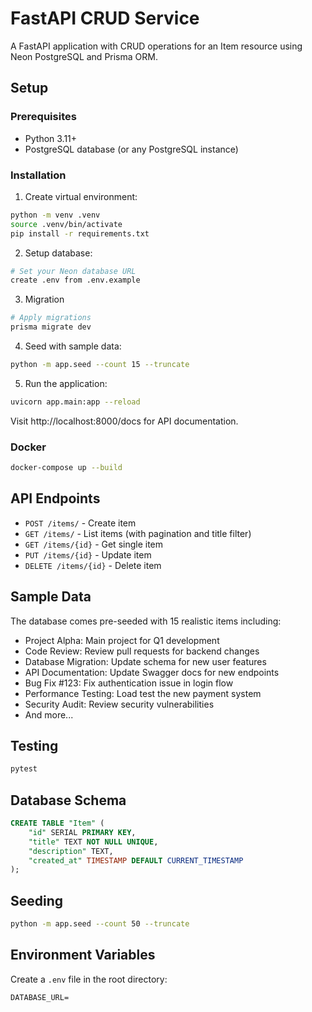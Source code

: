 # FastAPI CRUD Service

A FastAPI application with CRUD operations for an Item resource using Neon PostgreSQL and Prisma ORM.

## Setup

### Prerequisites
- Python 3.11+
- PostgreSQL database (or any PostgreSQL instance)

### Installation

1. Create virtual environment:
```bash
python -m venv .venv
source .venv/bin/activate
pip install -r requirements.txt
```

2. Setup database:
```bash
# Set your Neon database URL
create .env from .env.example
```
3. Migration
```bash
# Apply migrations
prisma migrate dev
```

4. Seed with sample data:
```bash
python -m app.seed --count 15 --truncate
```

5. Run the application:
```bash
uvicorn app.main:app --reload
```

Visit http://localhost:8000/docs for API documentation.

### Docker

```bash
docker-compose up --build
```

## API Endpoints

- `POST /items/` - Create item
- `GET /items/` - List items (with pagination and title filter)
- `GET /items/{id}` - Get single item
- `PUT /items/{id}` - Update item
- `DELETE /items/{id}` - Delete item

## Sample Data

The database comes pre-seeded with 15 realistic items including:
- Project Alpha: Main project for Q1 development
- Code Review: Review pull requests for backend changes
- Database Migration: Update schema for new user features
- API Documentation: Update Swagger docs for new endpoints
- Bug Fix #123: Fix authentication issue in login flow
- Performance Testing: Load test the new payment system
- Security Audit: Review security vulnerabilities
- And more...

## Testing

```bash
pytest
```

## Database Schema

```sql
CREATE TABLE "Item" (
    "id" SERIAL PRIMARY KEY,
    "title" TEXT NOT NULL UNIQUE,
    "description" TEXT,
    "created_at" TIMESTAMP DEFAULT CURRENT_TIMESTAMP
);
```

## Seeding

```bash
python -m app.seed --count 50 --truncate
```

## Environment Variables

Create a `.env` file in the root directory:
```env
DATABASE_URL=
```
